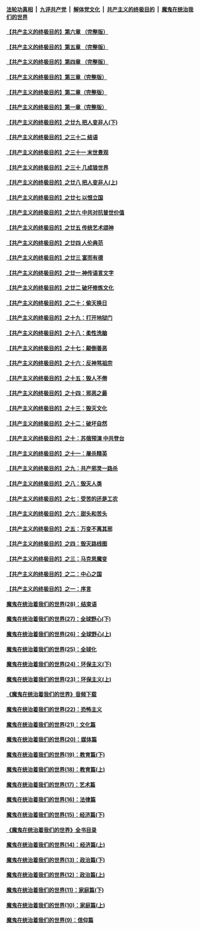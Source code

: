 ####  [法轮功真相](../../../../basic/blob/master/README.md?t=06012331) &nbsp;|&nbsp; [九评共产党](../../../../9ping.md/blob/master/README.md?t=06012331) &nbsp;|&nbsp; [解体党文化](../../../../jtdwh.md/blob/master/README.md?t=06012331)  &nbsp;|&nbsp; [共产主义的终极目的](../../../../gczydzjmd.md/blob/master/README.md?t=06012331) &nbsp;|&nbsp; [魔鬼在统治我们的世界](../../../../mgztzwmdsj.md/blob/master/README.md?t=06012331) 

#### [【共产主义的终极目的】第六章 （完整版）](../pages/nsc422/n11428913.md?t=06012331) 

#### [【共产主义的终极目的】第五章 （完整版）](../pages/nsc422/n11428912.md?t=06012331) 

#### [【共产主义的终极目的】第四章 （完整版）](../pages/nsc422/n11428907.md?t=06012331) 

#### [【共产主义的终极目的】第三章（完整版）](../pages/nsc422/n11428848.md?t=06012331) 

#### [【共产主义的终极目的】第二章（完整版）](../pages/nsc422/n11428831.md?t=06012331) 

#### [【共产主义的终极目的】第一章（完整版）](../pages/nsc422/n11417651.md?t=06012331) 

#### [【共产主义的终极目的】之廿九 把人变非人(下)](../pages/nsc422/n11344140.md?t=06012331) 

#### [【共产主义的终极目的】之三十二 结语](../pages/nsc422/n11360535.md?t=06012331) 

#### [【共产主义的终极目的】之三十一 末世景观](../pages/nsc422/n11351129.md?t=06012331) 

#### [【共产主义的终极目的】之三十 几成狼世界](../pages/nsc422/n11348280.md?t=06012331) 

#### [【共产主义的终极目的】之廿八 把人变非人(上)](../pages/nsc422/n11340492.md?t=06012331) 

#### [【共产主义的终极目的】之廿七 以恨立国](../pages/nsc422/n11336944.md?t=06012331) 

#### [【共产主义的终极目的】之廿六 中共对抗普世价值](../pages/nsc422/n11324785.md?t=06012331) 

#### [【共产主义的终极目的】之廿五 传统艺术颂神](../pages/nsc422/n11296396.md?t=06012331) 

#### [【共产主义的终极目的】之廿四 人伦典范](../pages/nsc422/n11296397.md?t=06012331) 

#### [【共产主义的终极目的】之廿三 富而有德](../pages/nsc422/n11283598.md?t=06012331) 

#### [【共产主义的终极目的】之廿一 神传语言文字](../pages/nsc422/n11263265.md?t=06012331) 

#### [【共产主义的终极目的】之廿二 破坏修炼文化](../pages/nsc422/n11245728.md?t=06012331) 

#### [【共产主义的终极目的】之二十：偷天换日](../pages/nsc422/n11238846.md?t=06012331) 

#### [【共产主义的终极目的】之十九：打开地狱门](../pages/nsc422/n11206376.md?t=06012331) 

#### [【共产主义的终极目的】之十八：柔性洗脑](../pages/nsc422/n11199994.md?t=06012331) 

#### [【共产主义的终极目的】之十七：颠倒善恶](../pages/nsc422/n11179782.md?t=06012331) 

#### [【共产主义的终极目的】之十六：反神骂祖宗](../pages/nsc422/n11166798.md?t=06012331) 

#### [【共产主义的终极目的】之十五：毁人不倦](../pages/nsc422/n11166792.md?t=06012331) 

#### [【共产主义的终极目的】之十四：邪恶之最](../pages/nsc422/n11150249.md?t=06012331) 

#### [【共产主义的终极目的】之十三：毁灭文化](../pages/nsc422/n11135227.md?t=06012331) 

#### [【共产主义的终极目的】之十二：破坏自然](../pages/nsc422/n11135214.md?t=06012331) 

#### [【共产主义的终极目的】之十：苏俄预演 中共登台](../pages/nsc422/n11118424.md?t=06012331) 

#### [【共产主义的终极目的】之十一：屠杀精英](../pages/nsc422/n11118442.md?t=06012331) 

#### [【共产主义的终极目的】之九：共产邪灵一路杀](../pages/nsc422/n11114139.md?t=06012331) 

#### [【共产主义的终极目的】之八：毁灭人类](../pages/nsc422/n11108503.md?t=06012331) 

#### [【共产主义的终极目的】之七：受苦的还是工农](../pages/nsc422/n11101809.md?t=06012331) 

#### [【共产主义的终极目的】之六：甜头和苦头](../pages/nsc422/n11096971.md?t=06012331) 

#### [【共产主义的终极目的】之五：万变不离其邪](../pages/nsc422/n11091285.md?t=06012331) 

#### [【共产主义的终极目的】之四：毁灭路线图](../pages/nsc422/n11086284.md?t=06012331) 

#### [【共产主义的终极目的】之三：马克思魔变](../pages/nsc422/n11061941.md?t=06012331) 

#### [【共产主义的终极目的】之二：中心之国](../pages/nsc422/n11047728.md?t=06012331) 

#### [【共产主义的终极目的】之一：序言](../pages/nsc422/n11086077.md?t=06012331) 

#### [魔鬼在统治着我们的世界(28)：结束语](../pages/nsc422/n10936246.md?t=06012331) 

#### [魔鬼在统治着我们的世界(27)：全球野心(下)](../pages/nsc422/n10928319.md?t=06012331) 

#### [魔鬼在统治着我们的世界(26)：全球野心(上)](../pages/nsc422/n10900318.md?t=06012331) 

#### [魔鬼在统治着我们的世界(25)：全球化](../pages/nsc422/n10788205.md?t=06012331) 

#### [魔鬼在统治着我们的世界(24)：环保主义(下)](../pages/nsc422/n10695307.md?t=06012331) 

#### [魔鬼在统治着我们的世界(23)：环保主义(上)](../pages/nsc422/n10688613.md?t=06012331) 

#### [《魔鬼在统治着我们的世界》音频下载](../pages/nsc422/n10635553.md?t=06012331) 

#### [魔鬼在统治着我们的世界(22)：恐怖主义](../pages/nsc422/n10614727.md?t=06012331) 

#### [魔鬼在统治着我们的世界(21)：文化篇](../pages/nsc422/n10597706.md?t=06012331) 

#### [魔鬼在统治着我们的世界(20)：媒体篇](../pages/nsc422/n10586579.md?t=06012331) 

#### [魔鬼在统治着我们的世界(19)：教育篇(下)](../pages/nsc422/n10564808.md?t=06012331) 

#### [魔鬼在统治着我们的世界(18)：教育篇(上)](../pages/nsc422/n10526970.md?t=06012331) 

#### [魔鬼在统治着我们的世界(17)：艺术篇](../pages/nsc422/n10499093.md?t=06012331) 

#### [魔鬼在统治着我们的世界(16)：法律篇](../pages/nsc422/n10485969.md?t=06012331) 

#### [魔鬼在统治着我们的世界(15)：经济篇(下)](../pages/nsc422/n10469975.md?t=06012331) 

#### [《魔鬼在统治着我们的世界》全书目录](../pages/nsc422/n10464261.md?t=06012331) 

#### [魔鬼在统治着我们的世界(14)：经济篇(上)](../pages/nsc422/n10457370.md?t=06012331) 

#### [魔鬼在统治着我们的世界(13)：政治篇(下)](../pages/nsc422/n10448270.md?t=06012331) 

#### [魔鬼在统治着我们的世界(12)：政治篇(上)](../pages/nsc422/n10444576.md?t=06012331) 

#### [魔鬼在统治着我们的世界(11)：家庭篇(下)](../pages/nsc422/n10440961.md?t=06012331) 

#### [魔鬼在统治着我们的世界(10)：家庭篇(上)](../pages/nsc422/n10435448.md?t=06012331) 

#### [魔鬼在统治着我们的世界(9)：信仰篇](../pages/nsc422/n10432159.md?t=06012331) 

